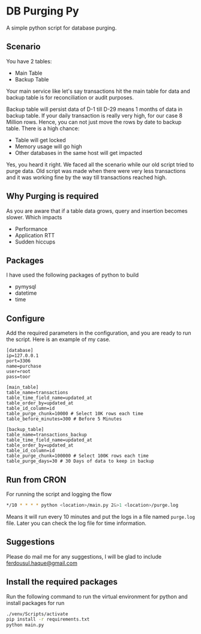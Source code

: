 # DB Purging Py
A simple python script for database purging.

## Scenario
You have 2 tables:

- Main Table
- Backup Table

Your main service like let's say transactions hit the main table for data and backup table is for reconciliation or audit purposes.

Backup table will persist data of D-1 till D-29 means 1 months of data in backup table. If your daily transaction is really very high, for our case 8 Million rows. Hence, you can not just move the rows by date to backup table. There is a high chance:

- Table will get locked
- Memory usage will go high
- Other databases in the same host will get impacted

Yes, you heard it right. We faced all the scenario while our old script tried to purge data. Old script was made when there were very less transactions and it was working fine by the way till transactions reached high.

## Why Purging is required
As you are aware that if a table data grows, query and insertion becomes slower. Which impacts

- Performance
- Application RTT
- Sudden hiccups

## Packages
I have used the following packages of python to build

- pymysql
- datetime
- time

## Configure
Add the required parameters in the configuration, and you are ready to run the script. Here is an example of my case.

```init
[database]
ip=127.0.0.1
port=3306
name=purchase
user=root
pass=toor

[main_table]
table_name=transactions
table_time_field_name=updated_at
table_order_by=updated_at
table_id_column=id
table_purge_chunk=10000 # Select 10K rows each time
table_before_minutes=300 # Before 5 Minutes

[backup_table]
table_name=transactions_backup
table_time_field_name=updated_at
table_order_by=updated_at
table_id_column=id
table_purge_chunk=100000 # Select 100K rows each time
table_purge_days=30 # 30 Days of data to keep in backup
```

## Run from CRON
For running the script and logging the flow

```bash
*/10 * * * * python <location>/main.py 2&>1 <location>/purge.log
```
Means it will run every 10 minutes and put the logs in a file named `purge.log` file. Later you can check the log file for time information.

## Suggestions
Please do mail me for any suggestions, I will be glad to include [ferdousul.haque@gmail.com](ferdousul.haque@gmail.com)

## Install the required packages
Run the following command to run the virtual environment for python and install packages for run

```bash
./venv/Scripts/activate
pip install -r requirements.txt
python main.py
```
